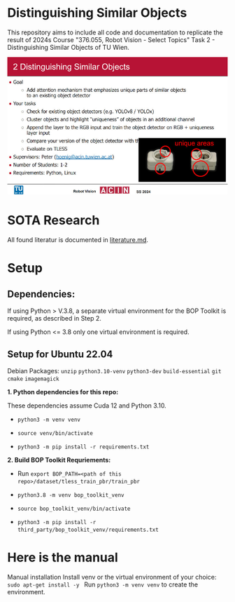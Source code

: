 # Distinguishing Similar Objects

This repository aims to include all code and documentation to replicate the result of 2024s Course "376.055, Robot Vision - Select Topics" Task 2 - Distinguishing Similar Objects of TU Wien. 


![Distinguishing Similar Objects](./images/Task2.jpg)

# SOTA Research

All found literatur is documented in [literature.md](./documentation/literature.md).

# Setup

## Dependencies:
If using Python > V.3.8, a separate virtual environment for the BOP Toolkit is required, as described in Step 2.

If using Python <= 3.8 only one virtual environment is required.

## Setup for Ubuntu 22.04

Debian Packages: `unzip` `python3.10-venv` `python3-dev` `build-essential` `git` `cmake` `imagemagick`


**1. Python dependencies for this repo:**

These dependencies assume Cuda 12 and Python 3.10.

- `python3 -m venv venv`

- `source venv/bin/activate`

- `python3 -m pip install -r requirements.txt`

**2. Build BOP Toolkit Requriements:**

- Run `export BOP_PATH=<path of this repo>/dataset/tless_train_pbr/train_pbr`

- `python3.8 -m venv bop_toolkit_venv`

- `source bop_toolkit_venv/bin/activate`

- `python3 -m pip install -r third_party/bop_toolkit_venv/requirements.txt`


# Here is the manual 
Manual installation
Install venv or the virtual environment of your choice: `sudo apt-get install -y `
Run `python3 -m venv venv` to create the environment.
